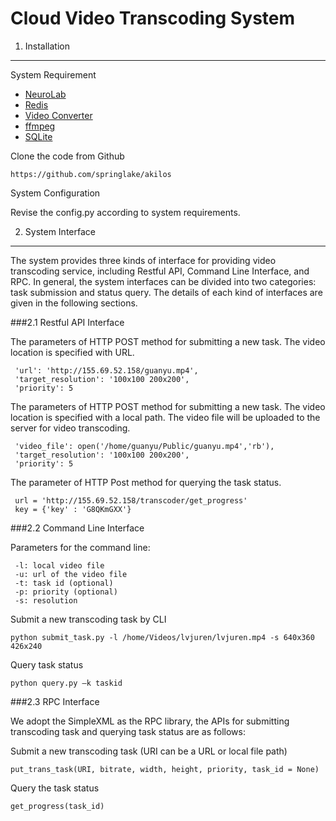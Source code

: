 
Cloud Video Transcoding System
==============================

1. Installation
-----------

System Requirement

* [NeuroLab](https://pythonhosted.org/neurolab/)
* [Redis](http://redis.io/)
* [Video Converter](https://github.com/senko/python-video-converter)
* [ffmpeg](https://www.ffmpeg.org/)
* [SQLite](https://www.sqlite.org/)

Clone the code from Github

`https://github.com/springlake/akilos`

System Configuration

Revise the config.py according to system requirements.



2. System Interface
-------------------

The system provides three kinds of interface for providing video transcoding service, including Restful API, Command Line Interface, and RPC. In general, the system interfaces can be divided into two categories: task submission and status query. The details of each kind of interfaces are given in the following sections.

###2.1 Restful API Interface

The parameters of HTTP POST method for submitting a new task. The video location is specified with URL. 

<html>

     'url': 'http://155.69.52.158/guanyu.mp4',
     'target_resolution': '100x100 200x200',
     'priority': 5
     
</html>

The parameters of HTTP POST method for submitting a new task. The video location is specified with a local path. The video file will be uploaded to the server for video transcoding. 

<html>

     'video_file': open('/home/guanyu/Public/guanyu.mp4','rb'),
     'target_resolution': '100x100 200x200',
     'priority': 5
 
</html>

The parameter of HTTP Post method for querying the task status. 

<html>

     url = 'http://155.69.52.158/transcoder/get_progress'
     key = {'key' : 'G8QKmGXX'}
     
</html>

###2.2 Command Line Interface

Parameters for the command line:
<html>

     -l: local video file
     -u: url of the video file
     -t: task id (optional)
     -p: priority (optional)
     -s: resolution

</html>

Submit a new transcoding task by CLI

`python submit_task.py -l /home/Videos/lvjuren/lvjuren.mp4 -s 640x360 426x240`

Query task status

`python query.py –k taskid`

###2.3 RPC Interface

We adopt the SimpleXML as the RPC library, the APIs for submitting transcoding task and querying task status are as follows:

Submit a new transcoding task (URI can be a URL or local file path)

`put_trans_task(URI, bitrate, width, height, priority, task_id = None)`

Query the task status

`get_progress(task_id)`









